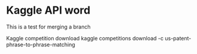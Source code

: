 # Kaggle API word

This is a test for merging a branch

Kaggle competition download
kaggle competitions download -c us-patent-phrase-to-phrase-matching
